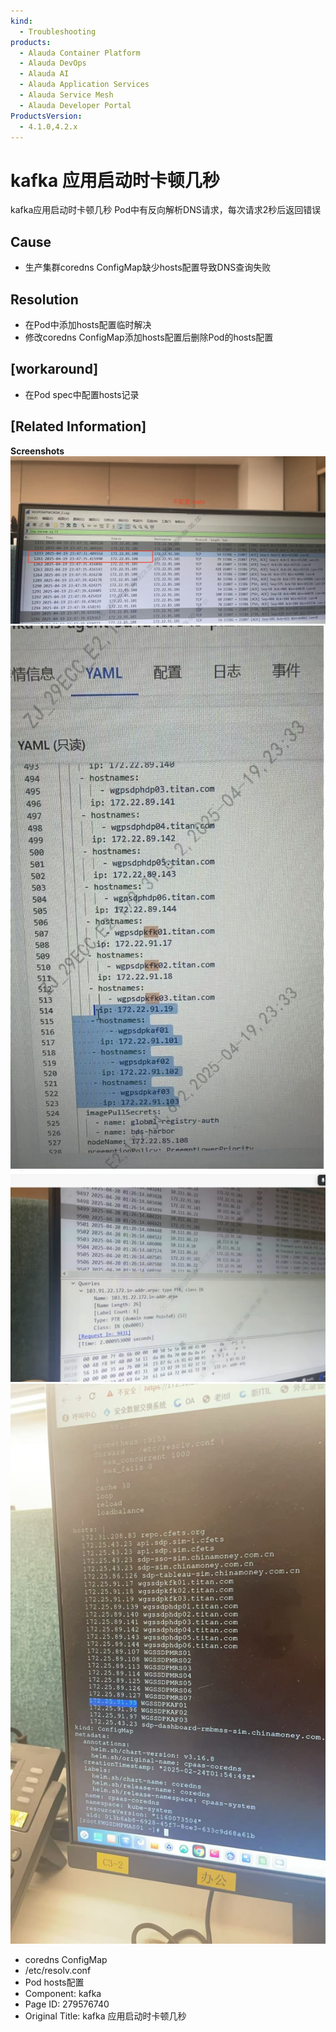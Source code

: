 ```yaml
---
kind:
  - Troubleshooting
products:
  - Alauda Container Platform
  - Alauda DevOps
  - Alauda AI
  - Alauda Application Services
  - Alauda Service Mesh
  - Alauda Developer Portal
ProductsVersion:
  - 4.1.0,4.2.x
---
```

<!-- A type of document that involves encountering a fault, diagnosing it, performing root cause analysis, and providing solutions. -->

# kafka 应用启动时卡顿几秒

kafka应用启动时卡顿几秒 Pod中有反向解析DNS请求，每次请求2秒后返回错误

## Cause
- 生产集群coredns ConfigMap缺少hosts配置导致DNS查询失败

## Resolution
- 在Pod中添加hosts配置临时解决
- 修改coredns ConfigMap添加hosts配置后删除Pod的hosts配置

## [workaround]
- 在Pod spec中配置hosts记录

## [Related Information]
**Screenshots**
![](assets/kafka-ying-yong-qi-dong-shi-qia-dun-ji-miao/image-2025-4-21_14-34-40.png)
![](assets/kafka-ying-yong-qi-dong-shi-qia-dun-ji-miao/image-2025-4-21_14-33-41.png)
![](assets/kafka-ying-yong-qi-dong-shi-qia-dun-ji-miao/image-2025-4-21_14-36-25.png)
![](assets/kafka-ying-yong-qi-dong-shi-qia-dun-ji-miao/image-2025-4-21_14-39-3.png)
- coredns ConfigMap
- /etc/resolv.conf
- Pod hosts配置
- Component: kafka
- Page ID: 279576740
- Original Title: kafka 应用启动时卡顿几秒
